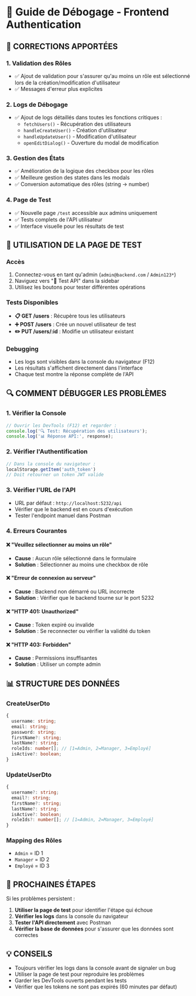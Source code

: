 # 🔧 Guide de Débogage - Frontend Authentication

## 🚀 **CORRECTIONS APPORTÉES**

### **1. Validation des Rôles**
- ✅ Ajout de validation pour s'assurer qu'au moins un rôle est sélectionné lors de la création/modification d'utilisateur
- ✅ Messages d'erreur plus explicites

### **2. Logs de Débogage**
- ✅ Ajout de logs détaillés dans toutes les fonctions critiques :
  - `fetchUsers()` - Récupération des utilisateurs
  - `handleCreateUser()` - Création d'utilisateur
  - `handleUpdateUser()` - Modification d'utilisateur
  - `openEditDialog()` - Ouverture du modal de modification

### **3. Gestion des États**
- ✅ Amélioration de la logique des checkbox pour les rôles
- ✅ Meilleure gestion des states dans les modals
- ✅ Conversion automatique des rôles (string → number)

### **4. Page de Test**
- ✅ Nouvelle page `/test` accessible aux admins uniquement
- ✅ Tests complets de l'API utilisateur
- ✅ Interface visuelle pour les résultats de test

## 🧪 **UTILISATION DE LA PAGE DE TEST**

### **Accès**
1. Connectez-vous en tant qu'admin (`admin@backend.com` / `Admin123*`)
2. Naviguez vers "🧪 Test API" dans la sidebar
3. Utilisez les boutons pour tester différentes opérations

### **Tests Disponibles**
- **📋 GET /users** : Récupère tous les utilisateurs
- **➕ POST /users** : Crée un nouvel utilisateur de test
- **✏️ PUT /users/:id** : Modifie un utilisateur existant

### **Debugging**
- Les logs sont visibles dans la console du navigateur (F12)
- Les résultats s'affichent directement dans l'interface
- Chaque test montre la réponse complète de l'API

## 🔍 **COMMENT DÉBUGGER LES PROBLÈMES**

### **1. Vérifier la Console**
```javascript
// Ouvrir les DevTools (F12) et regarder :
console.log('🔍 Test: Récupération des utilisateurs');
console.log('📊 Réponse API:', response);
```

### **2. Vérifier l'Authentification**
```javascript
// Dans la console du navigateur :
localStorage.getItem('auth_token')
// Doit retourner un token JWT valide
```

### **3. Vérifier l'URL de l'API**
- URL par défaut : `http://localhost:5232/api`
- Vérifier que le backend est en cours d'exécution
- Tester l'endpoint manuel dans Postman

### **4. Erreurs Courantes**

#### **❌ "Veuillez sélectionner au moins un rôle"**
- **Cause** : Aucun rôle sélectionné dans le formulaire
- **Solution** : Sélectionner au moins une checkbox de rôle

#### **❌ "Erreur de connexion au serveur"**
- **Cause** : Backend non démarré ou URL incorrecte
- **Solution** : Vérifier que le backend tourne sur le port 5232

#### **❌ "HTTP 401: Unauthorized"**
- **Cause** : Token expiré ou invalide
- **Solution** : Se reconnecter ou vérifier la validité du token

#### **❌ "HTTP 403: Forbidden"**
- **Cause** : Permissions insuffisantes
- **Solution** : Utiliser un compte admin

## 📊 **STRUCTURE DES DONNÉES**

### **CreateUserDto**
```typescript
{
  username: string;
  email: string;
  password: string;
  firstName?: string;
  lastName?: string;
  roleIds: number[]; // [1=Admin, 2=Manager, 3=Employé]
  isActive?: boolean;
}
```

### **UpdateUserDto**
```typescript
{
  username?: string;
  email?: string;
  firstName?: string;
  lastName?: string;
  isActive?: boolean;
  roleIds?: number[]; // [1=Admin, 2=Manager, 3=Employé]
}
```

### **Mapping des Rôles**
- `Admin` = ID 1
- `Manager` = ID 2
- `Employé` = ID 3

## 🎯 **PROCHAINES ÉTAPES**

Si les problèmes persistent :

1. **Utiliser la page de test** pour identifier l'étape qui échoue
2. **Vérifier les logs** dans la console du navigateur
3. **Tester l'API directement** avec Postman
4. **Vérifier la base de données** pour s'assurer que les données sont correctes

## 💡 **CONSEILS**

- Toujours vérifier les logs dans la console avant de signaler un bug
- Utiliser la page de test pour reproduire les problèmes
- Garder les DevTools ouverts pendant les tests
- Vérifier que les tokens ne sont pas expirés (60 minutes par défaut) 